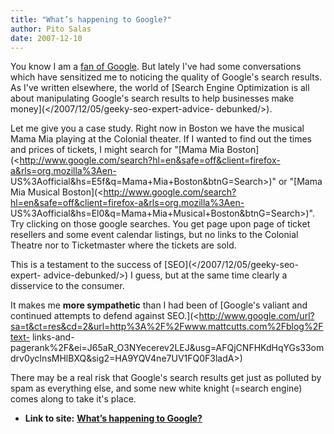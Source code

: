 ```yaml
---
title: "What’s happening to Google?"
author: Pito Salas
date: 2007-12-10
---
```


You know I am a [fan of Google](</2007/11/20/google-is-the-universe/>). But
lately I've had some conversations which have sensitized me to noticing the
quality of Google's search results. As I've written elsewhere, the world of
[Search Engine Optimization is all about manipulating Google's search results
to help businesses make money](</2007/12/05/geeky-seo-expert-advice-
debunked/>).

Let me give you a case study. Right now in Boston we have the musical Mama Mia
playing at the Colonial theater. If I wanted to find out the times and prices
of tickets, I might search for "[Mama Mia
Boston](<http://www.google.com/search?hl=en&safe=off&client=firefox-a&rls=org.mozilla%3Aen-
US%3Aofficial&hs=E5f&q=Mama+Mia+Boston&btnG=Search>)" or "[Mama Mia Musical
Boston](<http://www.google.com/search?hl=en&safe=off&client=firefox-a&rls=org.mozilla%3Aen-
US%3Aofficial&hs=El0&q=Mama+Mia+Musical+Boston&btnG=Search>)". Try clicking on
those google searches. You get page upon page of ticket resellers and some
event calendar listings, but no links to the Colonial Theatre nor to
Ticketmaster where the tickets are sold.

This is a testament to the success of [SEO](</2007/12/05/geeky-seo-expert-
advice-debunked/>) I guess, but at the same time clearly a disservice to the
consumer.

It makes me **more sympathetic** than I had been of [Google's valiant and
continued attempts to defend against
SEO.](<http://www.google.com/url?sa=t&ct=res&cd=2&url=http%3A%2F%2Fwww.mattcutts.com%2Fblog%2Ftext-
links-and-
pagerank%2F&ei=J65aR_O3NYecerev2LEJ&usg=AFQjCNFHKdHqYGs33omdrv0ycInsMHlBXQ&sig2=HA9YQV4ne7UV1FQ0F3ladA>)

There may be a real risk that Google's search results get just as polluted by
spam as everything else, and some new white knight (=search engine) comes
along to take it's place.


* **Link to site:** **[What’s happening to Google?](None)**
